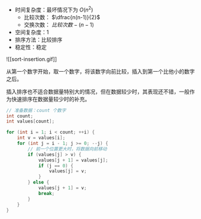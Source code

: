 - 时间复杂度：最坏情况下为 $O(n^2)$
	- 比较次数： $\dfrac{n(n-1)}{2}$
	- 交换次数： $比较次数-(n-1)$
- 空间复杂度：$1$
- 排序方法：比较排序
- 稳定性：稳定

![[sort-insertion.gif]]

从第一个数字开始，取一个数字，将该数字向前比较，插入到第一个比他小的数字之后。

插入排序也不适合数据量特别大的情况，但在数据较少时，其表现还不错，一般作为快速排序在数据量较少时的补充。

```c++
// 准备数据：count 个数字
int count;
int values[count];

for (int i = 1; i < count; ++i) {
    int v = values[i];
    for (int j = i - 1; j >= 0; --j) {
        // 前一个位置更大时，将数据向前移动
        if (values[j] > v) {
            values[j + 1] = values[j];
            if (j == 0) {
                values[j] = v;
            }
        } else {
            values[j + 1] = v;
            break;
        }
    }
}
```